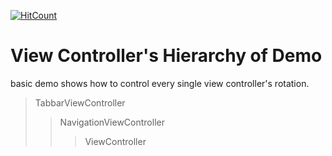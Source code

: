[![HitCount](http://hits.dwyl.io/d-jiang/Rotation.svg)](http://hits.dwyl.io/d-jiang/Rotation)

# View Controller's Hierarchy of Demo
basic demo shows how to control every single view controller's rotation. 
> TabbarViewController
>> NavigationViewController
>>> ViewController
